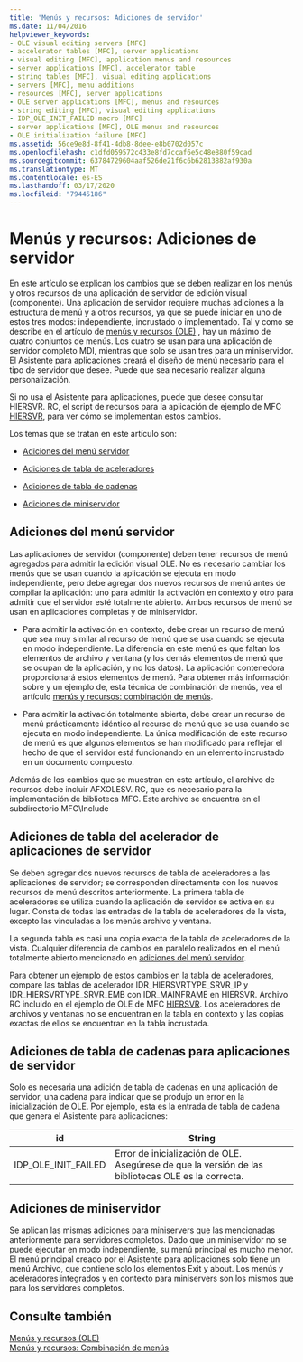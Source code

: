 ```yaml
---
title: 'Menús y recursos: Adiciones de servidor'
ms.date: 11/04/2016
helpviewer_keywords:
- OLE visual editing servers [MFC]
- accelerator tables [MFC], server applications
- visual editing [MFC], application menus and resources
- server applications [MFC], accelerator table
- string tables [MFC], visual editing applications
- servers [MFC], menu additions
- resources [MFC], server applications
- OLE server applications [MFC], menus and resources
- string editing [MFC], visual editing applications
- IDP_OLE_INIT_FAILED macro [MFC]
- server applications [MFC], OLE menus and resources
- OLE initialization failure [MFC]
ms.assetid: 56ce9e8d-8f41-4db8-8dee-e8b0702d057c
ms.openlocfilehash: c1dfd059572c433e8fd7ccaf6e5c48e880f59cad
ms.sourcegitcommit: 63784729604aaf526de21f6c6b62813882af930a
ms.translationtype: MT
ms.contentlocale: es-ES
ms.lasthandoff: 03/17/2020
ms.locfileid: "79445186"
---
```

# <a name="menus-and-resources-server-additions"></a>Menús y recursos: Adiciones de servidor

En este artículo se explican los cambios que se deben realizar en los menús y otros recursos de una aplicación de servidor de edición visual (componente). Una aplicación de servidor requiere muchas adiciones a la estructura de menú y a otros recursos, ya que se puede iniciar en uno de estos tres modos: independiente, incrustado o implementado. Tal y como se describe en el artículo de [menús y recursos (OLE)](../mfc/menus-and-resources-ole.md) , hay un máximo de cuatro conjuntos de menús. Los cuatro se usan para una aplicación de servidor completo MDI, mientras que solo se usan tres para un miniservidor. El Asistente para aplicaciones creará el diseño de menú necesario para el tipo de servidor que desee. Puede que sea necesario realizar alguna personalización.

Si no usa el Asistente para aplicaciones, puede que desee consultar HIERSVR. RC, el script de recursos para la aplicación de ejemplo de MFC [HIERSVR](../overview/visual-cpp-samples.md), para ver cómo se implementan estos cambios.

Los temas que se tratan en este artículo son:

- [Adiciones del menú servidor](#_core_server_menu_additions)

- [Adiciones de tabla de aceleradores](#_core_server_application_accelerator_table_additions)

- [Adiciones de tabla de cadenas](../mfc/menus-and-resources-container-additions.md)

- [Adiciones de miniservidor](#_core_mini.2d.server_additions)

##  <a name="_core_server_menu_additions"></a>Adiciones del menú servidor

Las aplicaciones de servidor (componente) deben tener recursos de menú agregados para admitir la edición visual OLE. No es necesario cambiar los menús que se usan cuando la aplicación se ejecuta en modo independiente, pero debe agregar dos nuevos recursos de menú antes de compilar la aplicación: uno para admitir la activación en contexto y otro para admitir que el servidor esté totalmente abierto. Ambos recursos de menú se usan en aplicaciones completas y de miniservidor.

- Para admitir la activación en contexto, debe crear un recurso de menú que sea muy similar al recurso de menú que se usa cuando se ejecuta en modo independiente. La diferencia en este menú es que faltan los elementos de archivo y ventana (y los demás elementos de menú que se ocupan de la aplicación, y no los datos). La aplicación contenedora proporcionará estos elementos de menú. Para obtener más información sobre y un ejemplo de, esta técnica de combinación de menús, vea el artículo [menús y recursos: combinación de menús](../mfc/menus-and-resources-menu-merging.md).

- Para admitir la activación totalmente abierta, debe crear un recurso de menú prácticamente idéntico al recurso de menú que se usa cuando se ejecuta en modo independiente. La única modificación de este recurso de menú es que algunos elementos se han modificado para reflejar el hecho de que el servidor está funcionando en un elemento incrustado en un documento compuesto.

Además de los cambios que se muestran en este artículo, el archivo de recursos debe incluir AFXOLESV. RC, que es necesario para la implementación de biblioteca MFC. Este archivo se encuentra en el subdirectorio MFC\Include

##  <a name="_core_server_application_accelerator_table_additions"></a>Adiciones de tabla del acelerador de aplicaciones de servidor

Se deben agregar dos nuevos recursos de tabla de aceleradores a las aplicaciones de servidor; se corresponden directamente con los nuevos recursos de menú descritos anteriormente. La primera tabla de aceleradores se utiliza cuando la aplicación de servidor se activa en su lugar. Consta de todas las entradas de la tabla de aceleradores de la vista, excepto las vinculadas a los menús archivo y ventana.

La segunda tabla es casi una copia exacta de la tabla de aceleradores de la vista. Cualquier diferencia de cambios en paralelo realizados en el menú totalmente abierto mencionado en [adiciones del menú servidor](#_core_server_menu_additions).

Para obtener un ejemplo de estos cambios en la tabla de aceleradores, compare las tablas de acelerador IDR_HIERSVRTYPE_SRVR_IP y IDR_HIERSVRTYPE_SRVR_EMB con IDR_MAINFRAME en HIERSVR. Archivo RC incluido en el ejemplo de OLE de MFC [HIERSVR](../overview/visual-cpp-samples.md). Los aceleradores de archivos y ventanas no se encuentran en la tabla en contexto y las copias exactas de ellos se encuentran en la tabla incrustada.

##  <a name="_core_string_table_additions_for_server_applications"></a>Adiciones de tabla de cadenas para aplicaciones de servidor

Solo es necesaria una adición de tabla de cadenas en una aplicación de servidor, una cadena para indicar que se produjo un error en la inicialización de OLE. Por ejemplo, esta es la entrada de tabla de cadena que genera el Asistente para aplicaciones:

|id|String|
|--------|------------|
|IDP_OLE_INIT_FAILED|Error de inicialización de OLE. Asegúrese de que la versión de las bibliotecas OLE es la correcta.|

##  <a name="_core_mini.2d.server_additions"></a>Adiciones de miniservidor

Se aplican las mismas adiciones para miniservers que las mencionadas anteriormente para servidores completos. Dado que un miniservidor no se puede ejecutar en modo independiente, su menú principal es mucho menor. El menú principal creado por el Asistente para aplicaciones solo tiene un menú Archivo, que contiene solo los elementos Exit y about. Los menús y aceleradores integrados y en contexto para miniservers son los mismos que para los servidores completos.

## <a name="see-also"></a>Consulte también

[Menús y recursos (OLE)](../mfc/menus-and-resources-ole.md)<br/>
[Menús y recursos: Combinación de menús](../mfc/menus-and-resources-menu-merging.md)
